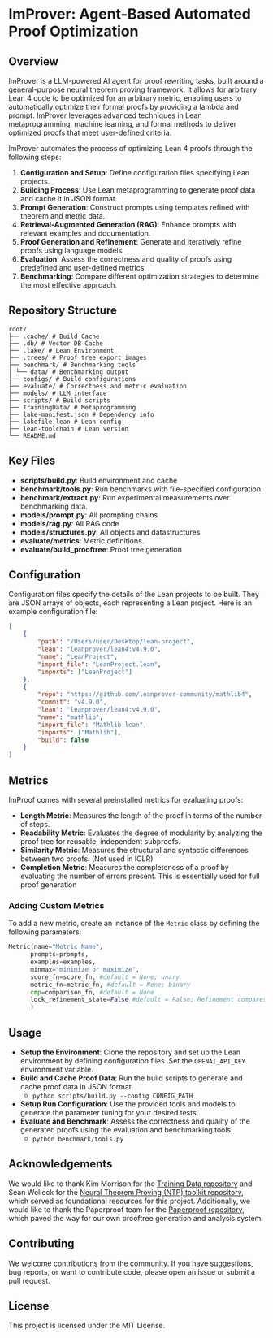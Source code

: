 # ImProver: Agent-Based Automated Proof Optimization

## Overview
ImProver is a LLM-powered AI agent for proof rewriting tasks, built around a general-purpose neural theorem proving framework. It allows for arbitrary Lean 4 code to be optimized for an arbitrary metric, enabling users to automatically optimize their formal proofs by providing a lambda and prompt. ImProver leverages advanced techniques in Lean metaprogramming, machine learning, and formal methods to deliver optimized proofs that meet user-defined criteria.

ImProver automates the process of optimizing Lean 4 proofs through the following steps:
1. **Configuration and Setup**: Define configuration files specifying Lean projects.
2. **Building Process**: Use Lean metaprogramming to generate proof data and cache it in JSON format.
3. **Prompt Generation**: Construct prompts using templates refined with theorem and metric data.
4. **Retrieval-Augmented Generation (RAG)**: Enhance prompts with relevant examples and documentation.
5. **Proof Generation and Refinement**: Generate and iteratively refine proofs using language models.
6. **Evaluation**: Assess the correctness and quality of proofs using predefined and user-defined metrics.
7. **Benchmarking**: Compare different optimization strategies to determine the most effective approach.

## Repository Structure
```
root/
├── .cache/ # Build Cache
├── .db/ # Vector DB Cache
├── .lake/ # Lean Environment
├── .trees/ # Proof tree export images
├── benchmark/ # Benchmarking tools
│ └── data/ # Benchmarking output
├── configs/ # Build configurations
├── evaluate/ # Correctness and metric evaluation
├── models/ # LLM interface
├── scripts/ # Build scripts
├── TrainingData/ # Metaprogramming
├── lake-manifest.json # Dependency info
├── lakefile.lean # Lean config
├── lean-toolchain # Lean version
└── README.md
```

## Key Files
- **scripts/build.py**: Build environment and cache
- **benchmark/tools.py**: Run benchmarks with file-specified configuration.
- **benchmark/extract.py**: Run experimental measurements over benchmarking data.
- **models/prompt.py**: All prompting chains
- **models/rag.py**: All RAG code
- **models/structures.py**: All objects and datastructures
- **evaluate/metrics**: Metric definitions.
- **evaluate/build_prooftree**: Proof tree generation

## Configuration
Configuration files specify the details of the Lean projects to be built. They are JSON arrays of objects, each representing a Lean project. Here is an example configuration file:

```json
[
    {
        "path": "/Users/user/Desktop/lean-project",
        "lean": "leanprover/lean4:v4.9.0",
        "name": "LeanProject",
        "import_file": "LeanProject.lean",
        "imports": ["LeanProject"]
    },
    {
        "repo": "https://github.com/leanprover-community/mathlib4",
        "commit": "v4.9.0",
        "lean": "leanprover/lean4:v4.9.0",
        "name": "mathlib",
        "import_file": "Mathlib.lean",
        "imports": ["Mathlib"],
        "build": false
    }
]
```

## Metrics
ImProof comes with several preinstalled metrics for evaluating proofs:

- **Length Metric**: Measures the length of the proof in terms of the number of steps.
- **Readability Metric**: Evaluates the degree of modularity by analyzing the proof tree for reusable, independent subproofs.
- **Similarity Metric**: Measures the structural and syntactic differences between two proofs. (Not used in ICLR)
- **Completion Metric**: Measures the completeness of a proof by evaluating the number of errors present. This is essentially used for full proof generation
### Adding Custom Metrics
To add a new metric, create an instance of the `Metric` class by defining the following parameters:

```python
Metric(name="Metric Name",
      prompts=prompts,
      examples=examples,
      minmax="minimize or maximize",
      score_fn=score_fn, #default = None; unary
      metric_fn=metric_fn, #default = None; binary
      cmp=comparison_fn, #default = None
      lock_refinement_state=False #default = False; Refinement compares to orginal or most recent instance
      )
```

## Usage
- **Setup the Environment**: Clone the repository and set up the Lean environment by defining configuration files. Set the `OPENAI_API_KEY` environment variable.
- **Build and Cache Proof Data**: Run the build scripts to generate and cache proof data in JSON format.
   - `python scripts/build.py --config CONFIG_PATH`
- **Setup Run Configuration**: Use the provided tools and models to generate the parameter tuning for your desired tests.
- **Evaluate and Benchmark**: Assess the correctness and quality of the generated proofs using the evaluation and benchmarking tools.
   - `python benchmark/tools.py`

## Acknowledgements
We would like to thank Kim Morrison for the [Training Data repository](https://github.com/semorrison/lean-training-data) and Sean Welleck for the [Neural Theorem Proving (NTP) toolkit repository](https://github.com/cmu-l3/ntp-toolkit), which served as foundational resources for this project. Additionally, we would like to thank the Paperproof team for the [Paperproof repository](https://github.com/Paper-Proof/paperproof), which paved the way for our own prooftree generation and analysis system.

## Contributing
We welcome contributions from the community. If you have suggestions, bug reports, or want to contribute code, please open an issue or submit a pull request.

## License
This project is licensed under the MIT License.
